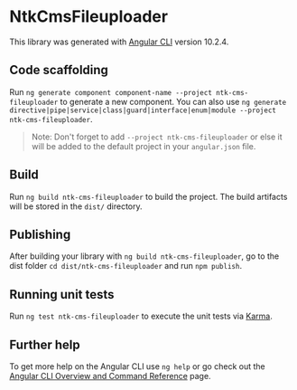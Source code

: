 # NtkCmsFileuploader

This library was generated with [Angular CLI](https://github.com/angular/angular-cli) version 10.2.4.

## Code scaffolding

Run `ng generate component component-name --project ntk-cms-fileuploader` to generate a new component. You can also use `ng generate directive|pipe|service|class|guard|interface|enum|module --project ntk-cms-fileuploader`.
> Note: Don't forget to add `--project ntk-cms-fileuploader` or else it will be added to the default project in your `angular.json` file. 

## Build

Run `ng build ntk-cms-fileuploader` to build the project. The build artifacts will be stored in the `dist/` directory.

## Publishing

After building your library with `ng build ntk-cms-fileuploader`, go to the dist folder `cd dist/ntk-cms-fileuploader` and run `npm publish`.

## Running unit tests

Run `ng test ntk-cms-fileuploader` to execute the unit tests via [Karma](https://karma-runner.github.io).

## Further help

To get more help on the Angular CLI use `ng help` or go check out the [Angular CLI Overview and Command Reference](https://angular.io/cli) page.
